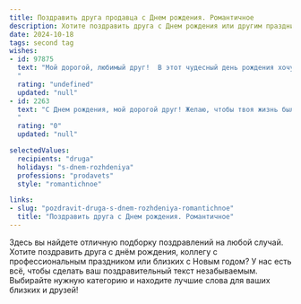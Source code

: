 ```yaml
---
title: Поздравить друга продавца c Днем рождения. Романтичное
description: Хотите поздравить друга c Днем рождения или другим праздником? Наш ИИ создаст незабываемое поздравление, а вы обязательно выделитесь среди других.  
date: 2024-10-18
tags: second tag
wishes:
- id: 97875
  text: "Мой дорогой, любимый друг!  В этот чудесный день рождения хочу пожелать тебе, самому обаятельному продавцу на свете, чтобы твоя жизнь была такой же яркой и неповторимой, как самые лучшие творения, которые ты предлагаешь своим покупателям. Пусть каждый день будет наполнен любовью, счастьем и благодарностью,  а твоя душа —  теплотой и светом.  Пусть все твои мечты сбываются,  и пусть каждый твой шаг ведет тебя к вершинам успеха и безграничного счастья!  С днем рождения!  Я тебя люблю!
  "
  rating: "undefined"
  updated: "null"
- id: 2263
  text: "С Днем рождения, мой дорогой друг! Желаю, чтобы твоя жизнь была наполнена ароматом счастья, как дорогой парфюм, сладостью побед, как самый изысканный десерт, и блеском радости, как бриллианты в витрине. Пусть твой талант находить подход к каждому сердцу приносит тебе не только успех в работе, но и бесконечное тепло человеческого общения.
  "
  rating: "0"
  updated: "null"

selectedValues:
  recipients: "druga"
  holidays: "s-dnem-rozhdeniya"
  professions: "prodavets"
  style: "romantichnoe"

links:
- slug: "pozdravit-druga-s-dnem-rozhdeniya-romantichnoe"
  title: "Поздравить друга c Днем рождения. Романтичное"
---
```


Здесь вы найдете отличную подборку поздравлений на любой случай. 
Хотите поздравить друга с днём рождения, коллегу с профессиональным праздником или близких с Новым годом? У нас есть всё, чтобы сделать ваш поздравительный текст незабываемым. Выбирайте нужную категорию и находите лучшие слова для ваших близких и друзей!
